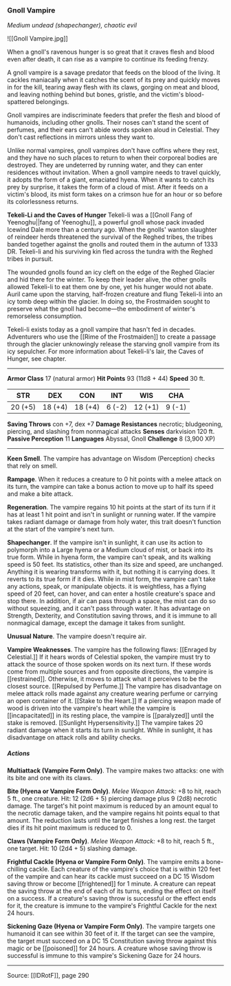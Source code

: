 ### Gnoll Vampire
_Medium undead (shapechanger), chaotic evil_

![[Gnoll Vampire.jpg]]

When a gnoll's ravenous hunger is so great that it craves flesh and blood even after death, it can rise as a vampire to continue its feeding frenzy.

A gnoll vampire is a savage predator that feeds on the blood of the living. It cackles maniacally when it catches the scent of its prey and quickly moves in for the kill, tearing away flesh with its claws, gorging on meat and blood, and leaving nothing behind but bones, gristle, and the victim's blood-spattered belongings.

Gnoll vampires are indiscriminate feeders that prefer the flesh and blood of humanoids, including other gnolls. Their noses can't stand the scent of perfumes, and their ears can't abide words spoken aloud in Celestial. They don't cast reflections in mirrors unless they want to.

Unlike normal vampires, gnoll vampires don't have coffins where they rest, and they have no such places to return to when their corporeal bodies are destroyed. They are undeterred by running water, and they can enter residences without invitation. When a gnoll vampire needs to travel quickly, it adopts the form of a giant, emaciated hyena. When it wants to catch its prey by surprise, it takes the form of a cloud of mist. After it feeds on a victim's blood, its mist form takes on a crimson hue for an hour or so before its colorlessness returns.

**Tekeli-Li and the Caves of Hunger** Tekeli-li was a [[Gnoll Fang of Yeenoghu||fang of Yeenoghu]], a powerful gnoll whose pack invaded Icewind Dale more than a century ago. When the gnolls' wanton slaughter of reindeer herds threatened the survival of the Reghed tribes, the tribes banded together against the gnolls and routed them in the autumn of 1333 DR. Tekeli-li and his surviving kin fled across the tundra with the Reghed tribes in pursuit.

The wounded gnolls found an icy cleft on the edge of the Reghed Glacier and hid there for the winter. To keep their leader alive, the other gnolls allowed Tekeli-li to eat them one by one, yet his hunger would not abate. Auril came upon the starving, half-frozen creature and flung Tekeli-li into an icy tomb deep within the glacier. In doing so, the Frostmaiden sought to preserve what the gnoll had become—the embodiment of winter's remorseless consumption.

Tekeli-li exists today as a gnoll vampire that hasn't fed in decades. Adventurers who use the [[Rime of the Frostmaiden]] to create a passage through the glacier unknowingly release the starving gnoll vampire from its icy sepulcher. For more information about Tekeli-li's lair, the Caves of Hunger, see chapter.


---

**Armor Class** 17 (natural armor)
**Hit Points** 93 (11d8 + 44)
**Speed** 30 ft.

| STR     | DEX     | CON     | INT     | WIS     | CHA     |
|---------|---------|---------|---------|---------|---------|
| 20 (+5) | 18 (+4) | 18 (+4) | 6 (-2) | 12 (+1) | 9 (-1) |

**Saving Throws** con +7, dex +7
**Damage Resistances** necrotic; bludgeoning, piercing, and slashing from nonmagical attacks
**Senses** darkvision 120 ft.
**Passive Perception** 11
**Languages** Abyssal, Gnoll
**Challenge** 8 (3,900 XP)

---

**Keen Smell**. The vampire has advantage on Wisdom (Perception) checks that rely on smell.

**Rampage**. When it reduces a creature to 0 hit points with a melee attack on its turn, the vampire can take a bonus action to move up to half its speed and make a bite attack.

**Regeneration**. The vampire regains 10 hit points at the start of its turn if it has at least 1 hit point and isn't in sunlight or running water. If the vampire takes radiant damage or damage from holy water, this trait doesn't function at the start of the vampire's next turn.

**Shapechanger**. If the vampire isn't in sunlight, it can use its action to polymorph into a Large hyena or a Medium cloud of mist, or back into its true form. While in hyena form, the vampire can't speak, and its walking speed is 50 feet. Its statistics, other than its size and speed, are unchanged. Anything it is wearing transforms with it, but nothing it is carrying does. It reverts to its true form if it dies. While in mist form, the vampire can't take any actions, speak, or manipulate objects. it is weightless, has a flying speed of 20 feet, can hover, and can enter a hostile creature's space and stop there. In addition, if air can pass through a space, the mist can do so without squeezing, and it can't pass through water. It has advantage on Strength, Dexterity, and Constitution saving throws, and it is immune to all nonmagical damage, except the damage it takes from sunlight.

**Unusual Nature**. The vampire doesn't require air.

**Vampire Weaknesses**. The vampire has the following flaws: [[Enraged by Celestial.]] If it hears words of Celestial spoken, the vampire must try to attack the source of those spoken words on its next turn. If these words come from multiple sources and from opposite directions, the vampire is [[restrained]]. Otherwise, it moves to attack what it perceives to be the closest source. [[Repulsed by Perfume.]] The vampire has disadvantage on melee attack rolls made against any creature wearing perfume or carrying an open container of it. [[Stake to the Heart.]] If a piercing weapon made of wood is driven into the vampire's heart while the vampire is [[incapacitated]] in its resting place, the vampire is [[paralyzed]] until the stake is removed. [[Sunlight Hypersensitivity.]] The vampire takes 20 radiant damage when it starts its turn in sunlight. While in sunlight, it has disadvantage on attack rolls and ability checks.

##### Actions
**Multiattack (Vampire Form Only)**. The vampire makes two attacks: one with its bite and one with its claws.

**Bite (Hyena or Vampire Form Only)**. _Melee Weapon Attack:_ +8 to hit, reach 5 ft., one creature. Hit: 12 (2d6 + 5) piercing damage plus 9 (2d8) necrotic damage. The target's hit point maximum is reduced by an amount equal to the necrotic damage taken, and the vampire regains hit points equal to that amount. The reduction lasts until the target finishes a long rest. the target dies if its hit point maximum is reduced to 0.

**Claws (Vampire Form Only)**. _Melee Weapon Attack:_ +8 to hit, reach 5 ft., one target. Hit: 10 (2d4 + 5) slashing damage.

**Frightful Cackle (Hyena or Vampire Form Only)**. The vampire emits a bone-chilling cackle. Each creature of the vampire's choice that is within 120 feet of the vampire and can hear its cackle must succeed on a DC 15 Wisdom saving throw or become [[frightened]] for 1 minute. A creature can repeat the saving throw at the end of each of its turns, ending the effect on itself on a success. If a creature's saving throw is successful or the effect ends for it, the creature is immune to the vampire's Frightful Cackle for the next 24 hours.

**Sickening Gaze (Hyena or Vampire Form Only)**. The vampire targets one humanoid it can see within 30 feet of it. If the target can see the vampire, the target must succeed on a DC 15 Constitution saving throw against this magic or be [[poisoned]] for 24 hours. A creature whose saving throw is successful is immune to this vampire's Sickening Gaze for 24 hours.


---

Source: [[IDRotF]], page 290